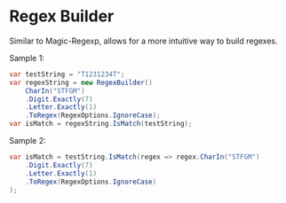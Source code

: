 # Regex Builder

Similar to Magic-Regexp, allows for a more intuitive way to build regexes.

Sample 1:

```csharp
var testString = "T1231234T";
var regexString = new RegexBuilder()
    CharIn("STFGM")
    .Digit.Exactly(7)
    .Letter.Exactly(1)
    .ToRegex(RegexOptions.IgnoreCase);
var isMatch = regexString.IsMatch(testString);
```

Sample 2:

```csharp
var isMatch = testString.IsMatch(regex => regex.CharIn("STFGM")
    .Digit.Exactly(7)
    .Letter.Exactly(1)
    .ToRegex(RegexOptions.IgnoreCase)
);
```
